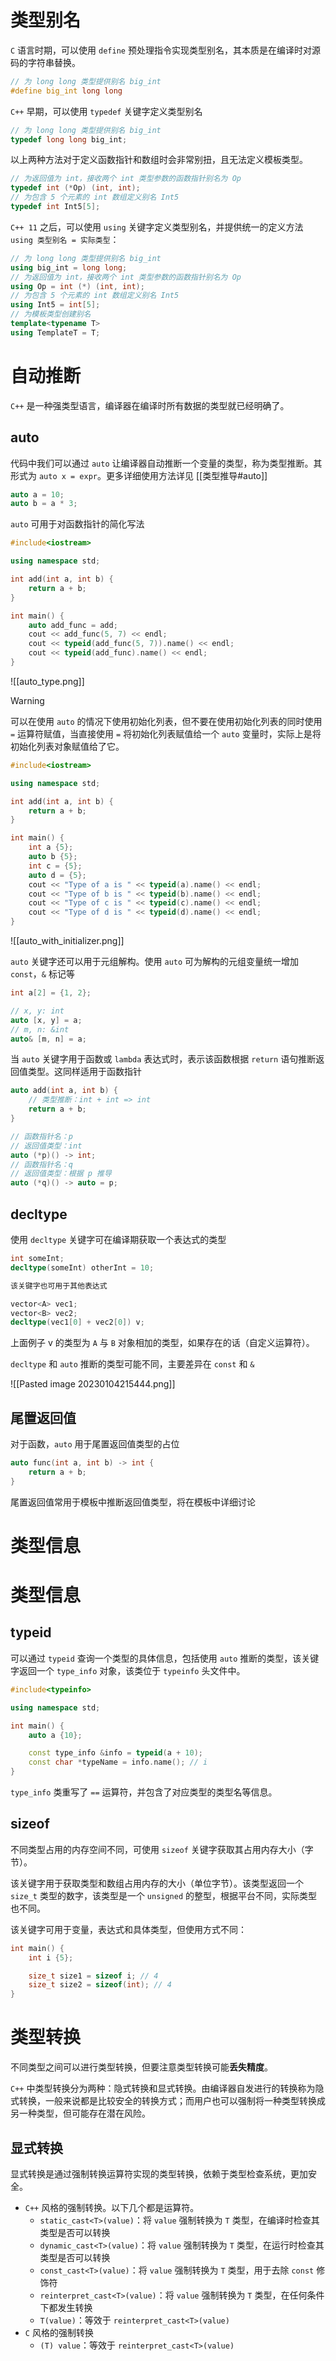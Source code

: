 # 类型别名

`C` 语言时期，可以使用 `define` 预处理指令实现类型别名，其本质是在编译时对源码的字符串替换。

```c++
// 为 long long 类型提供别名 big_int
#define big_int long long
```

`C++` 早期，可以使用 `typedef` 关键字定义类型别名

```c++
// 为 long long 类型提供别名 big_int
typedef long long big_int;
```

以上两种方法对于定义函数指针和数组时会非常别扭，且无法定义模板类型。

```c++
// 为返回值为 int，接收两个 int 类型参数的函数指针别名为 Op
typedef int (*Op) (int, int);
// 为包含 5 个元素的 int 数组定义别名 Int5
typedef int Int5[5];
```

`C++ 11` 之后，可以使用 `using` 关键字定义类型别名，并提供统一的定义方法 `using 类型别名 = 实际类型`：

```c++
// 为 long long 类型提供别名 big_int
using big_int = long long;
// 为返回值为 int，接收两个 int 类型参数的函数指针别名为 Op
using Op = int (*) (int, int);
// 为包含 5 个元素的 int 数组定义别名 Int5
using Int5 = int[5];
// 为模板类型创建别名
template<typename T>
using TemplateT = T;
```

# 自动推断

`C++`  是一种强类型语言，编译器在编译时所有数据的类型就已经明确了。
## auto

代码中我们可以通过 `auto` 让编译器自动推断一个变量的类型，称为类型推断。其形式为 `auto x = expr`。更多详细使用方法详见 [[类型推导#auto]]

```c++
auto a = 10;
auto b = a * 3;
```

`auto` 可用于对函数指针的简化写法

```c++
#include<iostream>

using namespace std;

int add(int a, int b) {
    return a + b;
}

int main() {  
    auto add_func = add;
    cout << add_func(5, 7) << endl;
    cout << typeid(add_func(5, 7)).name() << endl;
    cout << typeid(add_func).name() << endl;
}
```

![[auto_type.png]]

> [!warning]
> 可以在使用 `auto` 的情况下使用初始化列表，但不要在使用初始化列表的同时使用 `=` 运算符赋值，当直接使用 `=` 将初始化列表赋值给一个 `auto` 变量时，实际上是将初始化列表对象赋值给了它。

```c++
#include<iostream>

using namespace std;

int add(int a, int b) {
    return a + b;
}

int main() {  
    int a {5};  
    auto b {5};  
    int c = {5};  
    auto d = {5};  
    cout << "Type of a is " << typeid(a).name() << endl;  
    cout << "Type of b is " << typeid(b).name() << endl;  
    cout << "Type of c is " << typeid(c).name() << endl;  
    cout << "Type of d is " << typeid(d).name() << endl;  
}
```

![[auto_with_initializer.png]]

`auto` 关键字还可以用于元组解构。使用 `auto` 可为解构的元组变量统一增加 `const`，`&` 标记等

```c++
int a[2] = {1, 2};

// x, y: int
auto [x, y] = a;
// m, n: &int
auto& [m, n] = a;
```

当 `auto` 关键字用于函数或 `lambda` 表达式时，表示该函数根据 `return` 语句推断返回值类型。这同样适用于函数指针

```c++
auto add(int a, int b) {
    // 类型推断：int + int => int
    return a + b;
}

// 函数指针名：p
// 返回值类型：int
auto (*p)() -> int;
// 函数指针名：q
// 返回值类型：根据 p 推导
auto (*q)() -> auto = p;
```
## decltype

使用 `decltype` 关键字可在编译期获取一个表达式的类型

```c++
int someInt;
decltype(someInt) otherInt = 10;

该关键字也可用于其他表达式

vector<A> vec1;
vector<B> vec2;
decltype(vec1[0] + vec2[0]) v;
```

上面例子 v 的类型为 `A` 与 `B` 对象相加的类型，如果存在的话（自定义运算符）。

`decltype` 和 `auto` 推断的类型可能不同，主要差异在 `const` 和 `&`

![[Pasted image 20230104215444.png]]

## 尾置返回值

对于函数，`auto` 用于尾置返回值类型的占位

```c++
auto func(int a, int b) -> int {  
    return a + b;  
}
```

尾置返回值常用于模板中推断返回值类型，将在模板中详细讨论

# 类型信息

# 类型信息

## typeid

可以通过 `typeid` 查询一个类型的具体信息，包括使用 `auto` 推断的类型，该关键字返回一个 `type_info` 对象，该类位于 `typeinfo` 头文件中。

```c++
#include<typeinfo>

using namespace std;

int main() {
    auto a {10};

    const type_info &info = typeid(a + 10);
    const char *typeName = info.name(); // i
}
```

`type_info` 类重写了 `==` 运算符，并包含了对应类型的类型名等信息。

## sizeof

不同类型占用的内存空间不同，可使用 `sizeof` 关键字获取其占用内存大小（字节）。

该关键字用于获取类型和数组占用内存的大小（单位字节）。该类型返回一个 `size_t` 类型的数字，该类型是一个 `unsigned` 的整型，根据平台不同，实际类型也不同。

该关键字可用于变量，表达式和具体类型，但使用方式不同：

```c++
int main() {
    int i {5};

    size_t size1 = sizeof i; // 4
    size_t size2 = sizeof(int); // 4
}
```

# 类型转换

不同类型之间可以进行类型转换，但要注意类型转换可能**丢失精度**。

`C++` 中类型转换分为两种：隐式转换和显式转换。由编译器自发进行的转换称为隐式转换，一般来说都是比较安全的转换方式；而用户也可以强制将一种类型转换成另一种类型，但可能存在潜在风险。

## 显式转换

显式转换是通过强制转换运算符实现的类型转换，依赖于类型检查系统，更加安全。

- `C++` 风格的强制转换。以下几个都是运算符。
	- `static_cast<T>(value)`：将 `value` 强制转换为 `T` 类型，在编译时检查其类型是否可以转换
	- `dynamic_cast<T>(value)`：将 `value` 强制转换为 `T` 类型，在运行时检查其类型是否可以转换
	- `const_cast<T>(value)`：将 `value` 强制转换为 `T` 类型，用于去除 `const` 修饰符
	- `reinterpret_cast<T>(value)`：将 `value` 强制转换为 `T` 类型，在任何条件下都发生转换
	- `T(value)`：等效于 `reinterpret_cast<T>(value)`
- `C` 风格的强制转换
	- `(T) value`：等效于 `reinterpret_cast<T>(value)`
